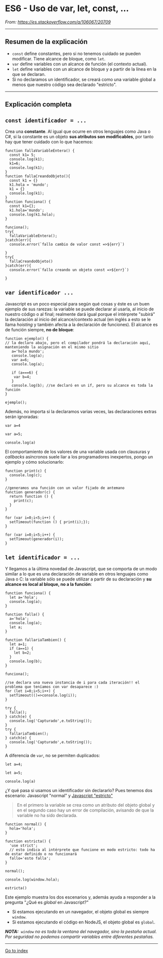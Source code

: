 # ES6 - Uso de var, let, const, ...

*From: https://es.stackoverflow.com/a/106067/20709*

***

## Resumen de la explicación

- `const` define constantes, pero si no tenemos cuidado se pueden modificar. Tiene alcance de bloque, como `let`.
- `var` define variables con un alcance de función (el contexto actual).
- `let` define variables con un alcance de bloque y a partir de la línea en la que se declaran.
- Si no declaramos un identificador, se creará como una variable global a menos que nuestro código sea declarado "estricto".

***

## Explicación completa

`const identificador = ...`
---

Crea una **constante**. Al igual que ocurre en otros lenguajes como Java o C#, si la constante es un objeto **sus atributos son modificables**, por tanto hay que tener cuidado con lo que hacemos:

<!-- begin snippet: js hide: false console: true babel: false -->

<!-- language: lang-js -->

    function fallaVariableEntera() {
      const k1= 5;
      console.log(k1);
      k1=6;
      console.log(k1);
    }
    function fallaCreandoObjeto(){
      const k1 = {}
      k1.hola = 'mundo';
      k1 = {}
      console.log(k1);
    }
    function funciona() {
      const k1={};
      k1.hola='mundo';
      console.log(k1.hola);
    }

    funciona();
    try{
      fallaVariableEntera();
    }catch(err){
      console.error(`fallo cambio de valor const =>${err}`)

    }
    try{
      fallaCreandoObjeto()
    }catch(err){
      console.error(`fallo creando un objeto const =>${err}`)

    }


<!-- end snippet -->



`var identificador ...`
---

Javascript es un poco especial para según qué cosas y éste es un buen ejemplo de sus rarezas: la variable se puede declarar al usarla, al inicio de nuestro código o al final; realmente dará igual porque el intérprete "subirá"  la declaración al inicio del alcance/contexto actual (en inglés a esto se le llama *hoisting* y también afecta a la declaración de funciones). El alcance es de función siempre, **no de bloque**:

<!-- begin snippet: js hide: false console: true babel: false -->

<!-- language: lang-js -->

    function ejemplo() {
    // la declaro abajo, pero el compilador pondrá la declaración aquí, manteniendo la asignación en el mismo sitio
       a='hola mundo';
       console.log(a);
       var a=6;
       console.log(a);

       if (a===6) {
        var b=4;
       }
       console.log(b); //se declaró en un if, pero su alcance es toda la función
    }

    ejemplo();

<!-- end snippet -->

Además, no importa si la declaramos varias veces, las declaraciones extras serán ignoradas:

<!-- begin snippet: js hide: false console: true babel: false -->

<!-- language: lang-js -->

    var a=4

    var a=5;

    console.log(a)

<!-- end snippet -->

El comportamiento de los valores de una variable usada con clausuras y *callbacks* asíncronos suele liar a los programadores inexpertos, pongo un ejemplo y cómo solucionarlo:

<!-- begin snippet: js hide: false console: true babel: false -->

<!-- language: lang-js -->

    function print(c) {
      console.log(c);
    }

    //generamos una función con un valor fijado de antemano
    function generador(c) {
      return function () {
        print(c);
      }
    }

    for (var i=0;i<5;i++) {
      setTimeout(function () { print(i);});
    }

    for (var i=0;i<5;i++) {
      setTimeout(generador(i));
    }

<!-- end snippet -->


`let identificador = ...`
---

Y llegamos a la última novedad de Javascript, que se comporta de un modo similar a lo que es una declaración de variable en otros lenguajes como Java o C: la variable sólo se puede utilizar a partir de su declaración y **su alcance es local al bloque, no a la función**:

<!-- begin snippet: js hide: false console: true babel: false -->

<!-- language: lang-js -->

    function funciona() {
      let a='hola';
      console.log(a);
    }

    function falla() {
      a='hola';
      console.log(a);
      let a;
    }

    function fallariaTambien() {
      let a=1;
      if (a==1) {
        let b=2;
      }
      console.log(b);
    }

    funciona();

    //se declara una nueva instancia de i para cada iteración!! el problema que teníamos con var desaparece :)
    for (let i=0;i<5;i++) {
      setTimeout(()=>console.log(i));
    }

    try {
      falla();
    } catch(e) {
      console.log('Capturado',e.toString());
    }
    try {
      fallariaTambien();
    } catch(e) {
      console.log('Capturado',e.toString());
    }

<!-- end snippet -->

A diferencia de `var`, no se permiten duplicados:

<!-- begin snippet: js hide: false console: true babel: false -->

<!-- language: lang-js -->

    let a=4;

    let a=5;

    console.log(a)

<!-- end snippet -->

¿Y qué pasa si usamos un identificador sin declararlo? Pues tenemos dos escenario: Javascript "normal" y [Javascript "estricto"][1]

>  En el primero la variable se crea como un atributo del objeto global
> y en el segundo caso hay un error de compilación, avisando de que la
> variable no ha sido declarada.

<!-- begin snippet: js hide: false console: true babel: false -->

<!-- language: lang-js -->

    function normal() {
      hola='hola';
    }

    function estricta() {
      'use strict';
      // esto indica al intérprete que funcione en modo estricto: todo ha de estar definido o no funcionará
      fallo='esto falla';
    }

    normal();

    console.log(window.hola);

    estricta()

<!-- end snippet -->

Este ejemplo muestra los dos escenarios y, además ayuda a responder a la pregunta "¿Qué es *global* en Javascript?"
* Si estamos ejecutando en un navegador, el objeto global es siempre `window`.
* Si estamos ejecutando el código en NodeJS, el objeto global es `global`.

***NOTA:** &nbsp;`window` no es toda la ventana del navegador, sino la pestaña actual.*
*Por seguridad no podemos compartir variables entre diferentes pestañas.*


  [1]: https://es.stackoverflow.com/questions/2184/qu%C3%A9-significa-use-strict

***

[Go to index](../../README.md)
